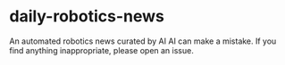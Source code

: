 # daily-robotics-news
An automated robotics news curated by AI 
AI can make a mistake. If you find anything inappropriate, please open an issue. 
